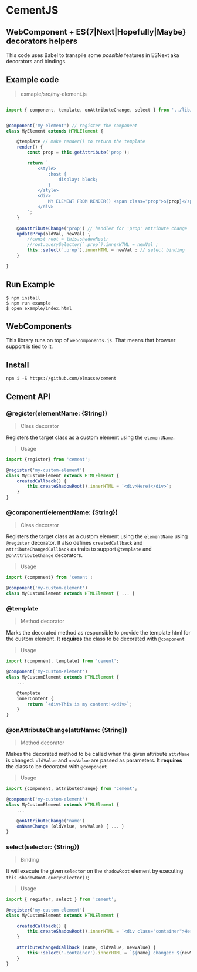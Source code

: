 # CementJS

## WebComponent + ES{7|Next|Hopefully|Maybe} decorators helpers
This code uses Babel to transpile some *possible* features in ESNext aka decorators and bindings.

## Example code
> exmaple/src/my-element.js

```js

import { component, template, onAttributeChange, select } from '../lib/cement';


@component('my-element') // register the component
class MyElement extends HTMLElement {

    @template // make render() to return the template
    render() {
        const prop = this.getAttribute('prop');

        return `
            <style>
                :host {
                    display: block;
                }
            </style>
            <div>
                MY ELEMENT FROM RENDER() <span class="prop">${prop}</span>
            </div>
        `;
    }

    @onAttributeChange('prop') // handler for 'prop' attribute change
    updateProp(oldVal, newVal) {
        //const root = this.shadowRoot;
        //root.querySelector(`.prop`).innerHTML = newVal ;
        this::select(`.prop`).innerHTML = newVal ; // select binding
    }

}
```


## Run Example

```
$ npm install
$ npm run example
$ open example/index.html
```

## WebComponents
This library runs on top of `webcomponents.js`. That means that browser support is tied to it.

## Install

```
npm i -S https://github.com/elmasse/cement
```

## Cement API

### @register(elementName: {String})
> Class decorator

Registers the target class as a custom element using the `elementName`.

> Usage

```js
import {register} from 'cement';

@register('my-custom-element')
class MyCustomElement extends HTMLElement { 
    createdCallback() {
        this.createShadowRoot().innerHTML = `<div>Here!</div>`;
    }
}

```

### @component(elementName: {String})
> Class decorator

Registers the target class as a custom element using the `elementName` using `@register` decorator. It also defines `createdCallback` and `attributeChangedCallback` as traits to support `@template` and `@onAttributeChange` decorators.

> Usage

```js
import {component} from 'cement';

@component('my-custom-element')
class MyCustomElement extends HTMLElement { ... }

```

### @template
> Method decorator

Marks the decorated method as responsible to provide the template html for the custom element.
It **requires** the class to be decorated with `@component`

> Usage

```js
import {component, template} from 'cement';

@component('my-custom-element')
class MyCustomElement extends HTMLElement { 
    ...

    @template
    innerContent { 
        return `<div>This is my content!</div>`;
    }
}
```

### @onAttributeChange(attrName: {String})
> Method decorator

Makes the decorated method to be called when the given attribute `attrName` is changed. `oldValue` and `newValue` are passed as parameters. 
It **requires** the class to be decorated with `@component`

> Usage

```js
import {component, attributeChange} from 'cement';

@component('my-custom-element')
class MyCustomElement extends HTMLElement { 
    ...

    @onAttributeChange('name')
    onNameChange (oldValue, newValue) { ... }
}
```

### select(selector: {String})
> Binding

It will execute the given `selector` on the `shadowRoot` element by executing `this.shadowRoot.querySelector()`;

> Usage

```js
import { register, select } from 'cement';

@register('my-custom-element')
class MyCustomElement extends HTMLElement { 

    createdCallback() {
        this.createShadowRoot().innerHTML = `<div class="container">Here!</div>`;
    }

    attributeChangedCallback (name, oldValue, newValue) {
        this::select('.container').innerHTML = `${name} changed: ${newValue}`;
    }
}

```
